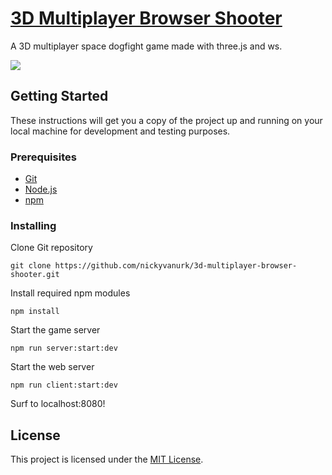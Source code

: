 # [3D Multiplayer Browser Shooter](https://urk-void.onrender.com/)

A 3D multiplayer space dogfight game made with three.js and ws.

<img src="docs/screenshot-v3.png">

## Getting Started

These instructions will get you a copy of the project up and running on your local machine for development and testing purposes.

### Prerequisites

* [Git](https://git-scm.com/book/en/v2/Getting-Started-Installing-Git)
* [Node.js](https://nodejs.org/en/download/package-manager/)
* [npm](https://www.npmjs.com/get-npm)

### Installing

Clone Git repository

```
git clone https://github.com/nickyvanurk/3d-multiplayer-browser-shooter.git
```

Install required npm modules

```
npm install
```

Start the game server

```
npm run server:start:dev
```

Start the web server

```
npm run client:start:dev
```

Surf to localhost:8080!

## License

This project is licensed under the [MIT License](./LICENSE).
